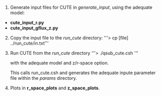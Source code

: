 1. Generate input files for CUTE in *generate_input*, using the adequate model:
  - **cute_input_r.py** 
  - **cute_input_gflux_z.py**

2. Copy the input file to the *run_cute* directory:
   '''> cp [file] ../run_cute/in.txt'''

3. Run CUTE from the *run_cute* directory
   '''> ./qsub_cute.csh  '''

   with the adequate model and z/r-space option.

   This calls run_cute.csh and generates the adequate inpute parameter file within the *params* directory.

4. Plots in **r_space_plots** and **z_space_plots**.